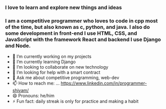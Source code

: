 ### I love to learn and explore new things and ideas
### I am a competitive programmer who loves to code in cpp most of the time, but also known as c, python, and java. I also do some development in front-end I use HTML, CSS, and JavaScript with the framework React and backend I use Django and Node.


- 🔭 I’m currently working on my projects
- 🌱 I’m currently learning Django
- 👯 I’m looking to collaborate on new technology
- 🤔 I’m looking for help with a smart contract
- 💬 Ask me about competitive programming, web-dev
- 📫 How to reach me: ... https://www.linkedin.com/in/programmer-shivam/
- 😄 Pronouns: he/him
- ⚡ Fun fact: daily streak is only for practice and making a habit
